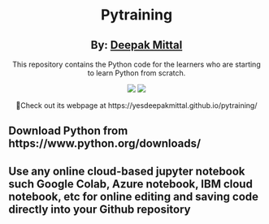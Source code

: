 <div align="center">
  <h1>Pytraining</h1>
  <h2>By: <a href="https://github.com/yesdeepakmittal"target="_blank">Deepak Mittal</a> </h2>
  <p>This repository contains the Python code for the learners who are starting to learn Python from scratch.</p>
  <a href="https://github.com/yesdeepakmittal"target="_blank"><img src="https://img.shields.io/github/follow me/yesdeepakmittal?style=social"></a>
  <a href="https://twitter.com/yesdeepakmittal"target="_blank"><img src="https://img.shields.io/twitter/follow/yesdeepakmittal?style=social"></a>
  <p>📌Check out its webpage at https://yesdeepakmittal.github.io/pytraining/</p>
    </div>
<div>
  <h2>Download Python from https://www.python.org/downloads/</h2>
  <h2>Use any online cloud-based jupyter notebook such Google Colab, Azure notebook, IBM cloud notebook, etc for online editing and saving code directly into your Github repository</h2>
